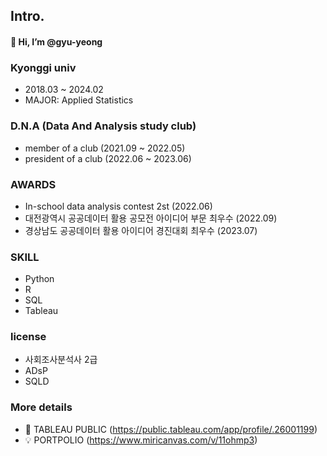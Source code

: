 ## Intro.
#### 👋 Hi, I’m @gyu-yeong

### Kyonggi univ 
- 2018.03 ~ 2024.02
- MAJOR: Applied Statistics

### D.N.A (Data And Analysis study club)
- member of a club (2021.09 ~ 2022.05)
- president of a club (2022.06 ~ 2023.06)

### AWARDS
- In-school data analysis contest 2st (2022.06)
- 대전광역시 공공데이터 활용 공모전 아이디어 부문 최우수 (2022.09)
- 경상남도 공공데이터 활용 아이디어 경진대회 최우수 (2023.07)

### SKILL
- Python
- R
- SQL
- Tableau

### license
- 사회조사분석사 2급
- ADsP
- SQLD

### More details
- 👀 TABLEAU PUBLIC (https://public.tableau.com/app/profile/.26001199)
- 💡 PORTPOLIO (https://www.miricanvas.com/v/11ohmp3)

<!---
gyu-yeong/gyu-yeong is a ✨ special ✨ repository because its `README.md` (this file) appears on your GitHub profile.
You can click the Preview link to take a look at your changes.
--->
